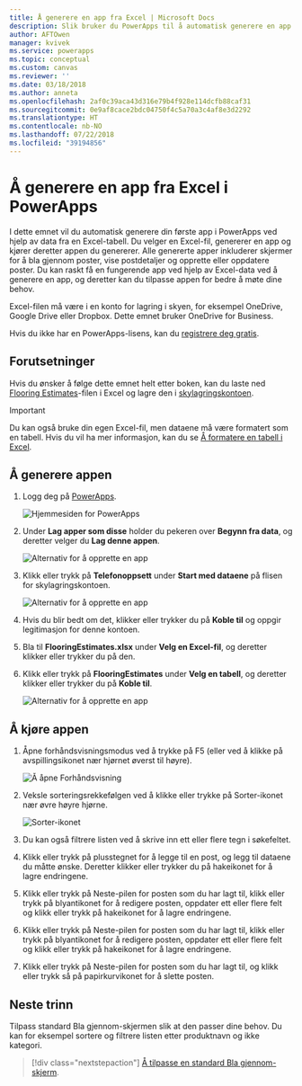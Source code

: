 ```yaml
---
title: Å generere en app fra Excel | Microsoft Docs
description: Slik bruker du PowerApps til å automatisk generere en app ved hjelp av en Excel-fil som er lagret i en skylagringskonto
author: AFTOwen
manager: kvivek
ms.service: powerapps
ms.topic: conceptual
ms.custom: canvas
ms.reviewer: ''
ms.date: 03/18/2018
ms.author: anneta
ms.openlocfilehash: 2af0c39aca43d316e79b4f928e114dcfb88caf31
ms.sourcegitcommit: 0e9af8cace2bdc04750f4c5a70a3c4af8e3d2292
ms.translationtype: HT
ms.contentlocale: nb-NO
ms.lasthandoff: 07/22/2018
ms.locfileid: "39194856"
---
```

# <a name="generate-an-app-from-excel-in-powerapps"></a>Å generere en app fra Excel i PowerApps
I dette emnet vil du automatisk generere din første app i PowerApps ved hjelp av data fra en Excel-tabell. Du velger en Excel-fil, genererer en app og kjører deretter appen du genererer. Alle genererte apper inkluderer skjermer for å bla gjennom poster, vise postdetaljer og opprette eller oppdatere poster. Du kan raskt få en fungerende app ved hjelp av Excel-data ved å generere en app, og deretter kan du tilpasse appen for bedre å møte dine behov. 

Excel-filen må være i en konto for lagring i skyen, for eksempel OneDrive, Google Drive eller Dropbox. Dette emnet bruker OneDrive for Business.

Hvis du ikke har en PowerApps-lisens, kan du [registrere deg gratis](../signup-for-powerapps.md).

## <a name="prerequisites"></a>Forutsetninger ##
Hvis du ønsker å følge dette emnet helt etter boken, kan du laste ned [Flooring Estimates](https://az787822.vo.msecnd.net/documentation/get-started-from-data/FlooringEstimates.xlsx)-filen i Excel og lagre den i [skylagringskontoen](connections/cloud-storage-blob-connections.md).

> [!IMPORTANT]
> Du kan også bruke din egen Excel-fil, men dataene må være formatert som en tabell. Hvis du vil ha mer informasjon, kan du se [Å formatere en tabell i Excel](how-to-excel-tips.md). 

## <a name="generate-the-app"></a>Å generere appen
1. Logg deg på [PowerApps](https://web.powerapps.com?utm_source=padocs&utm_medium=linkinadoc&utm_campaign=referralsfromdoc).

    ![Hjemmesiden for PowerApps](./media/get-started-create-from-data/sign-in.png)

1. Under **Lag apper som disse** holder du pekeren over **Begynn fra data**, og deretter velger du **Lag denne appen**.

    ![Alternativ for å opprette en app](./media/get-started-create-from-data/make-this-app.png)

1. Klikk eller trykk på **Telefonoppsett** under **Start med dataene** på flisen for skylagringskontoen.

    ![Alternativ for å opprette en app](./media/get-started-create-from-data/odfb-tile.png)

1. Hvis du blir bedt om det, klikker eller trykker du på **Koble til** og oppgir legitimasjon for denne kontoen.

1. Bla til **FlooringEstimates.xlsx** under **Velg en Excel-fil**, og deretter klikker eller trykker du på den. 

1. Klikk eller trykk på **FlooringEstimates** under **Velg en tabell**, og deretter klikker eller trykker du på **Koble til**.

    ![Alternativ for å opprette en app](./media/get-started-create-from-data/choose-table.png)

## <a name="run-the-app"></a>Å kjøre appen
1. Åpne forhåndsvisningsmodus ved å trykke på F5 (eller ved å klikke på avspillingsikonet nær hjørnet øverst til høyre).

    ![Å åpne Forhåndsvisning](./media/get-started-create-from-data/open-preview.png)

1. Veksle sorteringsrekkefølgen ved å klikke eller trykke på Sorter-ikonet nær øvre høyre hjørne.

    ![Sorter-ikonet](./media/get-started-create-from-data/sort-icon.png)

1. Du kan også filtrere listen ved å skrive inn ett eller flere tegn i søkefeltet.

1. Klikk eller trykk på plusstegnet for å legge til en post, og legg til dataene du måtte ønske. Deretter klikker eller trykker du på hakeikonet for å lagre endringene.

1. Klikk eller trykk på Neste-pilen for posten som du har lagt til, klikk eller trykk på blyantikonet for å redigere posten, oppdater ett eller flere felt og klikk eller trykk på hakeikonet for å lagre endringene.

1. Klikk eller trykk på Neste-pilen for posten som du har lagt til, klikk eller trykk på blyantikonet for å redigere posten, oppdater ett eller flere felt og klikk eller trykk på hakeikonet for å lagre endringene.

1. Klikk eller trykk på Neste-pilen for posten som du har lagt til, og klikk eller trykk så på papirkurvikonet for å slette posten.

## <a name="next-steps"></a>Neste trinn
Tilpass standard Bla gjennom-skjermen slik at den passer dine behov. Du kan for eksempel sortere og filtrere listen etter produktnavn og ikke kategori.

> [!div class="nextstepaction"]
> [Å tilpasse en standard Bla gjennom-skjerm](customize-layout-sharepoint.md).